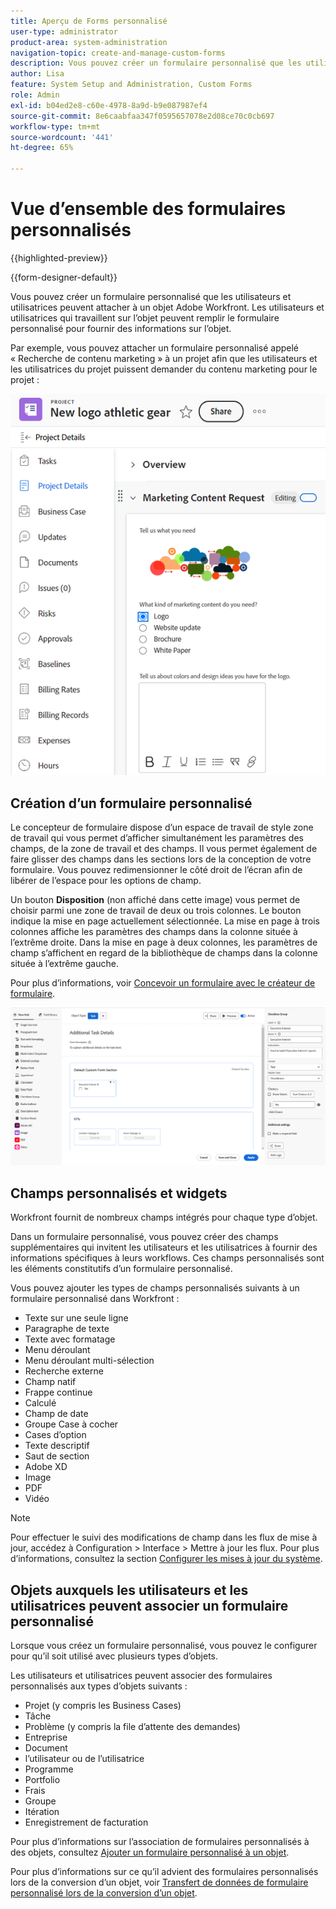 ```yaml
---
title: Aperçu de Forms personnalisé
user-type: administrator
product-area: system-administration
navigation-topic: create-and-manage-custom-forms
description: Vous pouvez créer un formulaire personnalisé que les utilisateurs et utilisatrices peuvent attacher à un objet Adobe Workfront. Les utilisateurs et utilisatrices qui travaillent sur l’objet peuvent remplir le formulaire personnalisé pour fournir des informations sur l’objet.
author: Lisa
feature: System Setup and Administration, Custom Forms
role: Admin
exl-id: b04ed2e8-c60e-4978-8a9d-b9e087987ef4
source-git-commit: 8e6caabfaa347f0595657078e2d08ce70c0cb697
workflow-type: tm+mt
source-wordcount: '441'
ht-degree: 65%

---
```


# Vue d’ensemble des formulaires personnalisés

<!--Audited: 12/2023-->

{{highlighted-preview}}

{{form-designer-default}}

Vous pouvez créer un formulaire personnalisé que les utilisateurs et utilisatrices peuvent attacher à un objet Adobe Workfront. Les utilisateurs et utilisatrices qui travaillent sur l’objet peuvent remplir le formulaire personnalisé pour fournir des informations sur l’objet.

Par exemple, vous pouvez attacher un formulaire personnalisé appelé « Recherche de contenu marketing » à un projet afin que les utilisateurs et les utilisatrices du projet puissent demander du contenu marketing pour le projet :

![](assets/see-image-details-page.png)

## Création d’un formulaire personnalisé

Le concepteur de formulaire dispose d’un espace de travail de style zone de travail qui vous permet d’afficher simultanément les paramètres des champs, de la zone de travail et des champs. Il vous permet également de faire glisser des champs dans les sections lors de la conception de votre formulaire. Vous pouvez redimensionner le côté droit de l’écran afin de libérer de l’espace pour les options de champ.

<span class="preview">Un bouton **Disposition** (non affiché dans cette image) vous permet de choisir parmi une zone de travail de deux ou trois colonnes. Le bouton indique la mise en page actuellement sélectionnée. La mise en page à trois colonnes affiche les paramètres des champs dans la colonne située à l’extrême droite. Dans la mise en page à deux colonnes, les paramètres de champ s’affichent en regard de la bibliothèque de champs dans la colonne située à l’extrême gauche.</span>

Pour plus d’informations, voir [Concevoir un formulaire avec le créateur de formulaire](/help/quicksilver/administration-and-setup/customize-workfront/create-manage-custom-forms/form-designer/design-a-form/design-a-form.md).

![Exemple de créateur de formulaires](assets/form-designer-example.png)

## Champs personnalisés et widgets

Workfront fournit de nombreux champs intégrés pour chaque type d’objet.

Dans un formulaire personnalisé, vous pouvez créer des champs supplémentaires qui invitent les utilisateurs et les utilisatrices à fournir des informations spécifiques à leurs workflows. Ces champs personnalisés sont les éléments constitutifs d’un formulaire personnalisé.

Vous pouvez ajouter les types de champs personnalisés suivants à un formulaire personnalisé dans Workfront :

* Texte sur une seule ligne
* Paragraphe de texte
* Texte avec formatage
* Menu déroulant
* Menu déroulant multi-sélection
* Recherche externe
* Champ natif
* Frappe continue
* Calculé
* Champ de date
* Groupe Case à cocher
* Cases d’option
* Texte descriptif
* Saut de section
* Adobe XD
* Image
* PDF
* Vidéo

>[!NOTE]
>
>Pour effectuer le suivi des modifications de champ dans les flux de mise à jour, accédez à Configuration > Interface > Mettre à jour les flux. Pour plus d’informations, consultez la section [Configurer les mises à jour du système](/help/quicksilver/administration-and-setup/set-up-workfront/system-tracked-update-feeds/configure-system-updates.md).

## Objets auxquels les utilisateurs et les utilisatrices peuvent associer un formulaire personnalisé

Lorsque vous créez un formulaire personnalisé, vous pouvez le configurer pour qu’il soit utilisé avec plusieurs types d’objets.

Les utilisateurs et utilisatrices peuvent associer des formulaires personnalisés aux types d’objets suivants :

* Projet (y compris les Business Cases)
* Tâche
* Problème (y compris la file d’attente des demandes)
* Entreprise
* Document
* l’utilisateur ou de l’utilisatrice
* Programme
* Portfolio
* Frais
* Groupe
* Itération
* Enregistrement de facturation

Pour plus d’informations sur l’association de formulaires personnalisés à des objets, consultez [Ajouter un formulaire personnalisé à un objet](../../../workfront-basics/work-with-custom-forms/add-a-custom-form-to-an-object.md).

Pour plus d’informations sur ce qu’il advient des formulaires personnalisés lors de la conversion d’un objet, voir [Transfert de données de formulaire personnalisé lors de la conversion d’un objet](/help/quicksilver/administration-and-setup/customize-workfront/create-manage-custom-forms/transfer-custom-form-data-larger-item.md).

